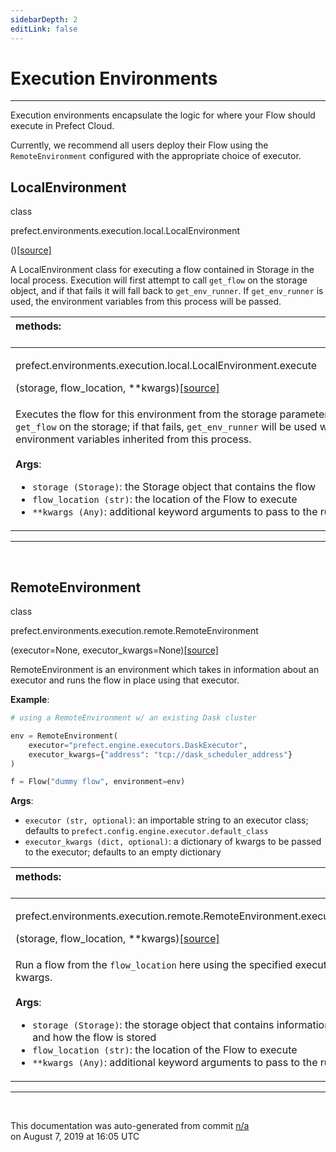 ```yaml
---
sidebarDepth: 2
editLink: false
---
```

# Execution Environments
---
Execution environments encapsulate the logic for where your Flow should execute in Prefect Cloud.

Currently, we recommend all users deploy their Flow using the `RemoteEnvironment` configured with the
appropriate choice of executor.
 ## LocalEnvironment
 <div class='class-sig' id='prefect-environments-execution-local-localenvironment'><p class="prefect-sig">class </p><p class="prefect-class">prefect.environments.execution.local.LocalEnvironment</p>()<span class="source"><a href="https://github.com/PrefectHQ/prefect/blob/master/src/prefect/environments/execution/local.py#L9">[source]</a></span></div>

A LocalEnvironment class for executing a flow contained in Storage in the local process. Execution will first attempt to call `get_flow` on the storage object, and if that fails it will fall back to `get_env_runner`.  If `get_env_runner` is used, the environment variables from this process will be passed.

|methods: &nbsp;&nbsp;&nbsp;&nbsp;&nbsp;&nbsp;&nbsp;&nbsp;&nbsp;&nbsp;&nbsp;&nbsp;&nbsp;&nbsp;&nbsp;&nbsp;&nbsp;&nbsp;&nbsp;&nbsp;&nbsp;&nbsp;&nbsp;&nbsp;&nbsp;&nbsp;&nbsp;&nbsp;&nbsp;&nbsp;&nbsp;&nbsp;&nbsp;&nbsp;&nbsp;&nbsp;&nbsp;&nbsp;&nbsp;&nbsp;&nbsp;&nbsp;&nbsp;&nbsp;&nbsp;&nbsp;&nbsp;&nbsp;&nbsp;&nbsp;&nbsp;&nbsp;&nbsp;&nbsp;&nbsp;&nbsp;&nbsp;&nbsp;&nbsp;&nbsp;&nbsp;&nbsp;&nbsp;&nbsp;&nbsp;&nbsp;&nbsp;&nbsp;&nbsp;&nbsp;&nbsp;&nbsp;&nbsp;&nbsp;&nbsp;&nbsp;&nbsp;&nbsp;&nbsp;&nbsp;&nbsp;&nbsp;&nbsp;&nbsp;&nbsp;&nbsp;&nbsp;&nbsp;&nbsp;&nbsp;&nbsp;&nbsp;&nbsp;&nbsp;&nbsp;&nbsp;&nbsp;&nbsp;&nbsp;&nbsp;&nbsp;&nbsp;&nbsp;&nbsp;&nbsp;&nbsp;&nbsp;&nbsp;&nbsp;&nbsp;&nbsp;&nbsp;&nbsp;&nbsp;&nbsp;&nbsp;&nbsp;&nbsp;&nbsp;&nbsp;&nbsp;&nbsp;&nbsp;&nbsp;&nbsp;&nbsp;&nbsp;&nbsp;&nbsp;&nbsp;&nbsp;&nbsp;&nbsp;&nbsp;&nbsp;&nbsp;&nbsp;&nbsp;&nbsp;&nbsp;&nbsp;&nbsp;&nbsp;&nbsp;&nbsp;&nbsp;&nbsp;&nbsp;&nbsp;&nbsp;|
|:----|
 | <div class='method-sig' id='prefect-environments-execution-local-localenvironment-execute'><p class="prefect-class">prefect.environments.execution.local.LocalEnvironment.execute</p>(storage, flow_location, **kwargs)<span class="source"><a href="https://github.com/PrefectHQ/prefect/blob/master/src/prefect/environments/execution/local.py#L20">[source]</a></span></div>
<p class="methods">Executes the flow for this environment from the storage parameter, by calling `get_flow` on the storage; if that fails, `get_env_runner` will be used with the OS environment variables inherited from this process.<br><br>**Args**:     <ul class="args"><li class="args">`storage (Storage)`: the Storage object that contains the flow     </li><li class="args">`flow_location (str)`: the location of the Flow to execute     </li><li class="args">`**kwargs (Any)`: additional keyword arguments to pass to the runner</li></ul></p>|

---
<br>

 ## RemoteEnvironment
 <div class='class-sig' id='prefect-environments-execution-remote-remoteenvironment'><p class="prefect-sig">class </p><p class="prefect-class">prefect.environments.execution.remote.RemoteEnvironment</p>(executor=None, executor_kwargs=None)<span class="source"><a href="https://github.com/PrefectHQ/prefect/blob/master/src/prefect/environments/execution/remote.py#L12">[source]</a></span></div>

RemoteEnvironment is an environment which takes in information about an executor and runs the flow in place using that executor.

**Example**: 
```python
# using a RemoteEnvironment w/ an existing Dask cluster

env = RemoteEnvironment(
    executor="prefect.engine.executors.DaskExecutor",
    executor_kwargs={"address": "tcp://dask_scheduler_address"}
)

f = Flow("dummy flow", environment=env)

```

**Args**:     <ul class="args"><li class="args">`executor (str, optional)`: an importable string to an executor class; defaults         to `prefect.config.engine.executor.default_class`     </li><li class="args">`executor_kwargs (dict, optional)`: a dictionary of kwargs to be passed to         the executor; defaults to an empty dictionary</li></ul>

|methods: &nbsp;&nbsp;&nbsp;&nbsp;&nbsp;&nbsp;&nbsp;&nbsp;&nbsp;&nbsp;&nbsp;&nbsp;&nbsp;&nbsp;&nbsp;&nbsp;&nbsp;&nbsp;&nbsp;&nbsp;&nbsp;&nbsp;&nbsp;&nbsp;&nbsp;&nbsp;&nbsp;&nbsp;&nbsp;&nbsp;&nbsp;&nbsp;&nbsp;&nbsp;&nbsp;&nbsp;&nbsp;&nbsp;&nbsp;&nbsp;&nbsp;&nbsp;&nbsp;&nbsp;&nbsp;&nbsp;&nbsp;&nbsp;&nbsp;&nbsp;&nbsp;&nbsp;&nbsp;&nbsp;&nbsp;&nbsp;&nbsp;&nbsp;&nbsp;&nbsp;&nbsp;&nbsp;&nbsp;&nbsp;&nbsp;&nbsp;&nbsp;&nbsp;&nbsp;&nbsp;&nbsp;&nbsp;&nbsp;&nbsp;&nbsp;&nbsp;&nbsp;&nbsp;&nbsp;&nbsp;&nbsp;&nbsp;&nbsp;&nbsp;&nbsp;&nbsp;&nbsp;&nbsp;&nbsp;&nbsp;&nbsp;&nbsp;&nbsp;&nbsp;&nbsp;&nbsp;&nbsp;&nbsp;&nbsp;&nbsp;&nbsp;&nbsp;&nbsp;&nbsp;&nbsp;&nbsp;&nbsp;&nbsp;&nbsp;&nbsp;&nbsp;&nbsp;&nbsp;&nbsp;&nbsp;&nbsp;&nbsp;&nbsp;&nbsp;&nbsp;&nbsp;&nbsp;&nbsp;&nbsp;&nbsp;&nbsp;&nbsp;&nbsp;&nbsp;&nbsp;&nbsp;&nbsp;&nbsp;&nbsp;&nbsp;&nbsp;&nbsp;&nbsp;&nbsp;&nbsp;&nbsp;&nbsp;&nbsp;&nbsp;&nbsp;&nbsp;&nbsp;&nbsp;&nbsp;&nbsp;|
|:----|
 | <div class='method-sig' id='prefect-environments-execution-remote-remoteenvironment-execute'><p class="prefect-class">prefect.environments.execution.remote.RemoteEnvironment.execute</p>(storage, flow_location, **kwargs)<span class="source"><a href="https://github.com/PrefectHQ/prefect/blob/master/src/prefect/environments/execution/remote.py#L41">[source]</a></span></div>
<p class="methods">Run a flow from the `flow_location` here using the specified executor and executor kwargs.<br><br>**Args**:     <ul class="args"><li class="args">`storage (Storage)`: the storage object that contains information relating         to where and how the flow is stored     </li><li class="args">`flow_location (str)`: the location of the Flow to execute     </li><li class="args">`**kwargs (Any)`: additional keyword arguments to pass to the runner</li></ul></p>|

---
<br>


<p class="auto-gen">This documentation was auto-generated from commit <a href='https://github.com/PrefectHQ/prefect/commit/n/a'>n/a</a> </br>on August 7, 2019 at 16:05 UTC</p>